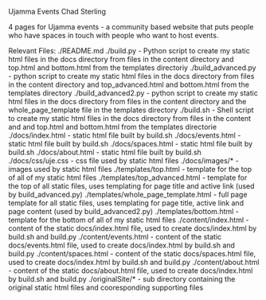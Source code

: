 Ujamma Events
Chad Sterling


4 pages for Ujamma events - a community based website that puts people who have spaces in touch with people who want to host events.

Relevant Files:
  ./README.md
  ./build.py              -   Python script to create my static html files in the docs directory from files in the content directory and top.html and bottom.html from the templates directoriy
      ./build_advanced.py     -   python script to create my static html files in the docs directory from files in the content directory and top_advanced.html and bottom.html from the templates directory
      ./build_advanced2.py    -   python script to create my static html files in the docs directory from files in the content directory and the whole_page_template file in the templates directory
  ./build.sh              -   Shell script to create my static html files in the docs directory from files in the content and and top.html and bottom.html from the templates directorie
  ./docs/index.html       -   static html file built by build.sh
  ./docs/events.html      -   static html file built by build.sh
  ./docs/spaces.html      -   static html file built by build.sh
  ./docs/about.html       -   static html file built by build.sh
  ./docs/css/uje.css      -   css file used by static html files
  ./docs/images/*         -   images used by static html files
  ./templates/top.html    -   template for the top of all of my static html files
      ./templates/top_advanced.html           -   template for the top of all static files, uses templating for page title and active link (used by build_advanced.py)
      ./templates/whole_page_template.html    -   full page template for all static files, uses templating for page title, active link and page content (used by build_advanced2.py)
  ./templates/bottom.html -   template for the bottom of all of my static html files
  ./content/index.html    -   content of the static docs/index.html file, used to create docs/index.html by build.sh and build.py
  ./content/events.html   -   content of the static docs/events.html file, used to create docs/index.html by build.sh and build.py
  ./content/spaces.html   -   content of the static docs/spaces.html file, used to create docs/index.html by build.sh and build.py
  ./content/about.html    -   content of the static docs/about.html file, used to create docs/index.html by build.sh and build.py
  ./originalSite/*        -   sub directory containing the original static html files and cooresponding supporting files
  

